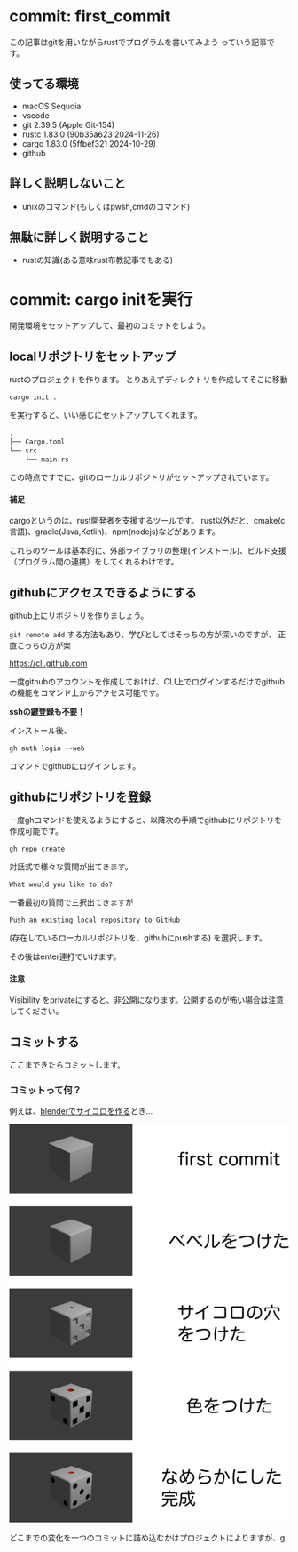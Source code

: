 # commit: first_commit
この記事はgitを用いながらrustでプログラムを書いてみよう
っていう記事です。

## 使ってる環境
- macOS Sequoia
- vscode
- git 2.39.5 (Apple Git-154)
- rustc 1.83.0 (90b35a623 2024-11-26)
- cargo 1.83.0 (5ffbef321 2024-10-29)
- github

## 詳しく説明しないこと
- unixのコマンド(もしくはpwsh,cmdのコマンド)

## 無駄に詳しく説明すること
- rustの知識(ある意味rust布教記事でもある)

# commit: cargo initを実行
開発環境をセットアップして、最初のコミットをしよう。

## localリポジトリをセットアップ

rustのプロジェクトを作ります。
とりあえずディレクトリを作成してそこに移動

```
cargo init .
```
を実行すると、いい感じにセットアップしてくれます。
```
.
├── Cargo.toml
└── src
    └── main.rs

```

この時点ですでに、gitのローカルリポジトリがセットアップされています。

#### 補足
cargoというのは、rust開発者を支援するツールです。
rust以外だと、cmake(c言語)、gradle(Java,Kotlin)、npm(nodejs)などがあります。

これらのツールは基本的に、外部ライブラリの整理(インストール)、ビルド支援（プログラム間の連携）をしてくれるわけです。

## githubにアクセスできるようにする

github上にリポジトリを作りましょう。

`git remote add`
する方法もあり、学びとしてはそっちの方が深いのですが、
正直こっちの方が楽

https://cli.github.com

一度githubのアカウントを作成しておけば、CLI上でログインするだけでgithubの機能をコマンド上からアクセス可能です。

**sshの鍵登録も不要！**

インストール後、
```
gh auth login --web
```
コマンドでgithubにログインします。

## githubにリポジトリを登録
一度ghコマンドを使えるようにすると、以降次の手順でgithubにリポジトリを作成可能です。

```
gh repo create 
```
対話式で様々な質問が出てきます。
```
What would you like to do? 
```
一番最初の質問で三択出てきますが
```
Push an existing local repository to GitHub
```
(存在しているローカルリポジトリを、githubにpushする)
を選択します。

その後はenter連打でいけます。

#### 注意
Visibility をprivateにすると、非公開になります。公開するのが怖い場合は注意してください。

## コミットする
ここまできたらコミットします。

### コミットって何？
例えば、[blenderでサイコロを作る](https://blender-cg.net/dice/)とき...

![figure01:さいころを作る手順図](./figure/figure01.png)

どこまでの変化を一つのコミットに詰め込むかはプロジェクトによりますが、g


